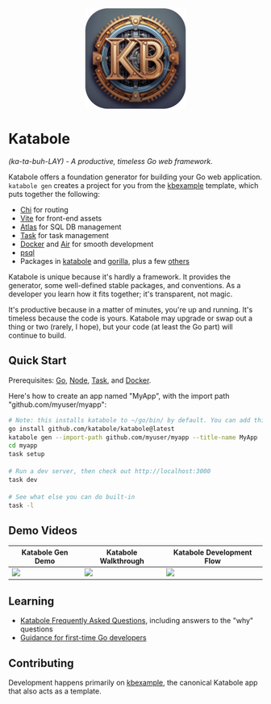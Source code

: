 <p align="center" dir="auto">
    <img src="images/katabole-logo-rounded.jpg" alt="Katabole" width="200">
</p>

# Katabole
_(ka-ta-buh-LAY) - A productive, timeless Go web framework._

Katabole offers a foundation generator for building your Go web application. `katabole gen` creates a project for you
from the [kbexample](https://github.com/katabole/kbexample) template, which puts together the following:
- [Chi](https://go-chi.io/#/README) for routing
- [Vite](https://vite.dev/) for front-end assets
- [Atlas](https://atlasgo.io/) for SQL DB management
- [Task](https://taskfile.dev) for task management
- [Docker](https://www.docker.com/get-started/) and [Air](https://github.com/air-verse/air) for smooth development
- [psql](https://www.postgresql.org/download/)
- Packages in [katabole](https://github.com/katabole) and [gorilla](github.com/gorilla), plus a few [others](https://github.com/katabole/kbexample/blob/main/go.mod)

Katabole is unique because it's hardly a framework. It provides the generator, some well-defined stable packages, and
conventions. As a developer you learn how it fits together; it's transparent, not magic.

It's productive because in a matter of minutes, you're up and running. It's timeless because the code is yours. Katabole
may upgrade or swap out a thing or two (rarely, I hope), but your code (at least the Go part) will continue to build.

## Quick Start

Prerequisites: [Go](https://go.dev/doc/install), [Node](https://docs.npmjs.com/downloading-and-installing-node-js-and-npm), [Task](https://taskfile.dev/installation/), and [Docker](https://docs.docker.com/get-docker/).

Here's how to create an app named "MyApp", with the import path "github.com/myuser/myapp":
```bash
# Note: this installs katabole to ~/go/bin/ by default. You can add this to your path via `export PATH=$PATH:~/go/bin/`
go install github.com/katabole/katabole@latest
katabole gen --import-path github.com/myuser/myapp --title-name MyApp
cd myapp
task setup

# Run a dev server, then check out http://localhost:3000
task dev

# See what else you can do built-in
task -l
```

## Demo Videos

| Katabole Gen Demo | Katabole Walkthrough | Katabole Development Flow |
| - | - | - |
|<a href="https://www.loom.com/share/e6c942497c9d489d9d9e4e745afe942e"><img style="width:300px;" src="https://cdn.loom.com/sessions/thumbnails/e6c942497c9d489d9d9e4e745afe942e-ce0056a2c1f49916-full-play.gif"></a>|<a href="https://www.loom.com/share/bea7d6d6932a42708b9d469d066fe572"><img style="width:300px;" src="https://cdn.loom.com/sessions/thumbnails/bea7d6d6932a42708b9d469d066fe572-1d3ae4e919ae7864-full-play.gif"></a>|<a href="https://www.loom.com/share/ba11decf8a8e486695735a8c8de03383"><img style="width:300px;" src="https://cdn.loom.com/sessions/thumbnails/ba11decf8a8e486695735a8c8de03383-7694c4f39bc26bc1-full-play.gif"></a>|

## Learning

- [Katabole Frequently Asked Questions](FAQ.md), including answers to the "why" questions
- [Guidance for first-time Go developers](FIRST-TIME.md)

## Contributing

Development happens primarily on [kbexample](https://github.com/katabole/kbexample), the canonical Katabole app that
also acts as a template.
